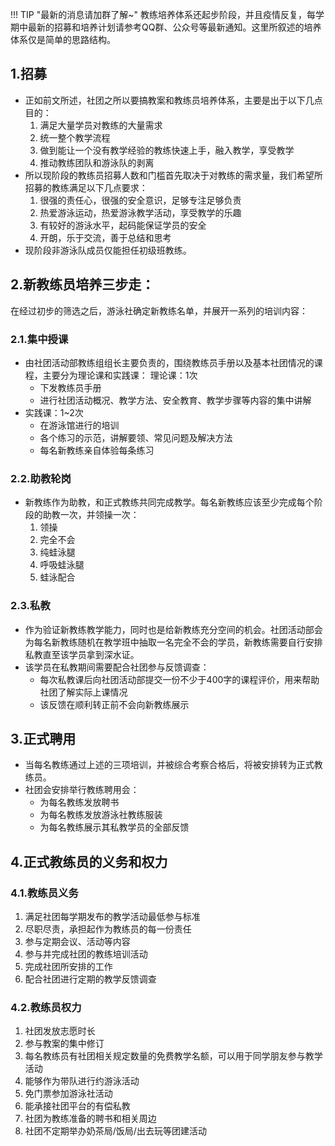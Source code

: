 !!! TIP "最新的消息请加群了解~"
	教练培养体系还起步阶段，并且疫情反复，每学期中最新的招募和培养计划请参考QQ群、公众号等最新通知。这里所叙述的培养体系仅是简单的思路结构。

## 1.招募

* 正如前文所述，社团之所以要搞教案和教练员培养体系，主要是出于以下几点目的：
	1. 满足大量学员对教练的大量需求
	2. 统一整个教学流程
	3. 做到能让一个没有教学经验的教练快速上手，融入教学，享受教学
	4. 推动教练团队和游泳队的剥离
* 所以现阶段的教练员招募人数和门槛首先取决于对教练的需求量，我们希望所招募的教练满足以下几点要求：
	1. 很强的责任心，很强的安全意识，足够专注足够负责
	2. 热爱游泳运动，热爱游泳教学活动，享受教学的乐趣
	3. 有较好的游泳水平，起码能保证学员的安全
	4. 开朗，乐于交流，善于总结和思考
* 现阶段非游泳队成员仅能担任初级班教练。

## 2.新教练员培养三步走：

在经过初步的筛选之后，游泳社确定新教练名单，并展开一系列的培训内容：

### 2.1.集中授课

* 由社团活动部教练组组长主要负责的，围绕教练员手册以及基本社团情况的课程，主要分为理论课和实践课：
 理论课：1次
	* 下发教练员手册
	* 进行社团活动概况、教学方法、安全教育、教学步骤等内容的集中讲解
* 实践课：1~2次
	* 在游泳馆进行的培训
	* 各个练习的示范，讲解要领、常见问题及解决方法
	* 每名新教练亲自体验每条练习

### 2.2.助教轮岗

* 新教练作为助教，和正式教练共同完成教学。每名新教练应该至少完成每个阶段的助教一次，并领操一次：
	1. 领操
	2. 完全不会
	3. 纯蛙泳腿
	4. 呼吸蛙泳腿
	5. 蛙泳配合

### 2.3.私教

* 作为验证新教练教学能力，同时也是给新教练充分空间的机会。社团活动部会为每名新教练随机在教学班中抽取一名完全不会的学员，新教练需要自行安排私教直至该学员拿到深水证。
* 该学员在私教期间需要配合社团参与反馈调查：
	* 每次私教课后向社团活动部提交一份不少于400字的课程评价，用来帮助社团了解实际上课情况
	* 该反馈在顺利转正前不会向新教练展示

## 3.正式聘用 

* 当每名教练通过上述的三项培训，并被综合考察合格后，将被安排转为正式教练员。
* 社团会安排举行教练聘用会：
	* 为每名教练发放聘书
	* 为每名教练发放游泳社教练服装
	* 为每名教练展示其私教学员的全部反馈

## 4.正式教练员的义务和权力

### 4.1.教练员义务

1. 满足社团每学期发布的教学活动最低参与标准
2. 尽职尽责，承担起作为教练员的每一份责任
3. 参与定期会议、活动等内容
4. 参与并完成社团的教练培训活动
5. 完成社团所安排的工作
6. 配合社团进行定期的教学反馈调查

### 4.2.教练员权力

1. 社团发放志愿时长
2. 参与教案的集中修订
3. 每名教练员有社团相关规定数量的免费教学名额，可以用于同学朋友参与教学活动
4. 能够作为带队进行约游泳活动 
5. 免门票参加游泳社活动
6. 能承接社团平台的有偿私教
7. 社团为教练准备的聘书和相关周边
8. 社团不定期举办奶茶局/饭局/出去玩等团建活动